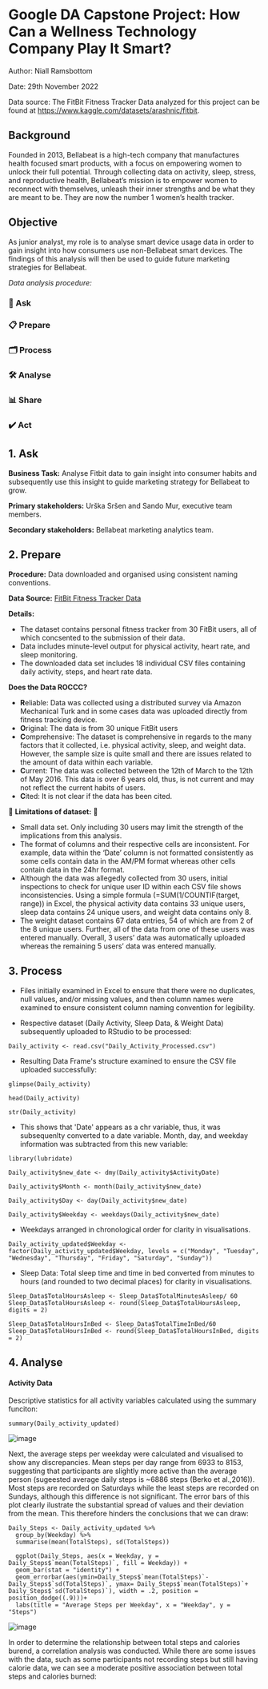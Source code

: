# Google DA Capstone Project: How Can a Wellness Technology Company Play It Smart?

Author: Niall Ramsbottom 

Date: 29th November 2022

Data source: The FitBit Fitness Tracker Data analyzed for this project can be found at https://www.kaggle.com/datasets/arashnic/fitbit. 

## Background
Founded in 2013, Bellabeat is a high-tech company that manufactures health focused smart products, with a focus on empowering women to unlock their full potential. Through collecting data on activity, sleep, stress, and reproductive health, Bellabeat’s mission is to empower women to reconnect with themselves, unleash their inner strengths and be what they are meant to be. They are now the number 1 women’s health tracker. 

## Objective
As junior analyst, my role is to analyse smart device usage data in order to gain insight into how consumers use non-Bellabeat smart devices. The findings of this analysis will then be used to guide future marketing strategies for Bellabeat. 



_Data analysis procedure:_
### 🙋 Ask
### 📋 Prepare
### 🗂️ Process
### 🛠 Analyse
### 📊 Share 
### ✔️ Act 


## 1. Ask 
**Business Task:** Analyse Fitbit data to gain insight into consumer habits and subsequently use this insight to guide marketing strategy for Bellabeat to grow. 

**Primary stakeholders:** Urška Sršen and Sando Mur, executive team members.

**Secondary stakeholders:** Bellabeat marketing analytics team.


## 2. Prepare 
**Procedure:** Data downloaded and organised using consistent naming conventions. 

**Data Source:** [FitBit Fitness Tracker Data](https://www.kaggle.com/datasets/arashnic/fitbit)

**Details:** 
- The dataset contains personal fitness tracker from 30 FitBit users, all of which concsented to the submission of their data.
- Data includes minute-level output for physical activity, heart rate, and sleep monitoring. 
- The downloaded data set includes 18 individual CSV files containing daily activity, steps, and heart rate data. 

**Does the Data ROCCC?**

- **R**eliable: Data was collected using a distributed survey via Amazon Mechanical Turk and in some cases data was uploaded directly from fitness tracking device. 
- **O**riginal: The data is from 30 unique FitBit users
- **C**omprehensive: The dataset is comprehensive in regards to the many factors that it collected, i.e. physical activity, sleep, and weight data. However, the sample size is quite small and there are issues related to the amount of data within each variable. 
- **C**urrent: The data was collected between the 12th of March to the 12th of May 2016. This data is over 6 years old, thus, is not current and may not reflect the current habits of users.
- **C**ited: It is not clear if the data has been cited. 

🚩 **Limitations of dataset:** 🚩
- Small data set. Only including 30 users may limit the strength of the implications from this analysis. 
-	The format of columns and their respective cells are inconsistent. For example, data within the ‘Date’ column is not formatted consistently as some cells contain data in the AM/PM format whereas other cells contain data in the 24hr format. 
-	Although the data was allegedly collected from 30 users, initial inspections to check for unique user ID within each CSV file shows inconsistencies. Using a simple formula (=SUM(1/COUNTIF(target, range)) in Excel, the physical activity data contains 33 unique users, sleep data contains 24 unique users, and weight data contains only 8. 
-	The weight dataset contains 67 data entries, 54 of which are from 2 of the 8 unique users. Further, all of the data from one of these users was entered manually. Overall, 3 users’ data was automatically uploaded whereas the remaining 5 users’ data was entered manually. 


## 3. Process
- Files initially examined in Excel to ensure that there were no duplicates, null values, and/or missing values, and then column names were examined to ensure consistent column naming convention for legibility.

- Respective dataset (Daily Activity, Sleep Data, & Weight Data) subsequently uploaded to RStudio to be processed: 
```
Daily_activity <- read.csv("Daily_Activity_Processed.csv") 
```

- Resulting Data Frame's structure examined to ensure the CSV file uploaded successfully:
```
glimpse(Daily_activity)

head(Daily_activity)

str(Daily_activity)
```
- This shows that 'Date' appears as a chr variable, thus, it was subsequenlty converted to a date variable. Month, day, and weekday information was subtracted from this new variable:
```
library(lubridate)

Daily_activity$new_date <- dmy(Daily_activity$ActivityDate)

Daily_activity$Month <- month(Daily_activity$new_date)

Daily_activity$Day <- day(Daily_activity$new_date)

Daily_activity$Weekday <- weekdays(Daily_activity$new_date)
```
- Weekdays arranged in chronological order for clarity in visualisations. 
```
Daily_activity_updated$Weekday <- factor(Daily_activity_updated$Weekday, levels = c("Monday", "Tuesday", "Wednesday", "Thursday", "Friday", "Saturday", "Sunday"))
```
- Sleep Data: Total sleep time and time in bed converted from minutes to hours (and rounded to two decimal places) for clarity in visualisations. 
```
Sleep_Data$TotalHoursAsleep <- Sleep_Data$TotalMinutesAsleep/ 60
Sleep_Data$TotalHoursAsleep <- round(Sleep_Data$TotalHoursAsleep, digits = 2)

Sleep_Data$TotalHoursInBed <- Sleep_Data$TotalTimeInBed/60
Sleep_Data$TotalHoursInBed <- round(Sleep_Data$TotalHoursInBed, digits = 2)
```

## 4. Analyse 

#### Activity Data 

Descriptive statistics for all activity variables calculated using the summary funciton: 

```
summary(Daily_activity_updated)

```
![image](https://user-images.githubusercontent.com/118458814/204821622-8d83177f-d20f-41b9-848c-f959aae39a87.png)


Next, the average steps per weekday were calculated and visualised to show any discrepancies. Mean steps per day range from 6933 to 8153, suggesting that participants are slightly more active than the average person (sugeested average daily steps is ~6886 steps (Berko et al.,2016)). Most steps are recorded on Saturdays while the least steps are recorded on Sundays, although this difference is not significant. The error bars of this plot clearly ilustrate the substantial spread of values and their deviation from the mean. This therefore hinders the conclusions that we can draw:  
```
Daily_Steps <- Daily_activity_updated %>%
  group_by(Weekday) %>%
  summarise(mean(TotalSteps), sd(TotalSteps))
  
  ggplot(Daily_Steps, aes(x = Weekday, y = Daily_Steps$`mean(TotalSteps)`, fill = Weekday)) +
  geom_bar(stat = "identity") + 
  geom_errorbar(aes(ymin=Daily_Steps$`mean(TotalSteps)`- Daily_Steps$`sd(TotalSteps)`, ymax= Daily_Steps$`mean(TotalSteps)`+ Daily_Steps$`sd(TotalSteps)`), width = .2, position = position_dodge((.9)))+
  labs(title = "Average Steps per Weekday", x = "Weekday", y = "Steps")
  ```
 ![image](https://user-images.githubusercontent.com/118458814/204844557-4298d489-20c1-451d-ab28-cf559a3cae8e.png)

In order to determine the relationship between total steps and calories burend, a correlation analysis was conducted. While there are some issues with the data, such as some participants not recording steps but still having calorie data, we can see a moderate positive association between total steps and calories burned: 

 















